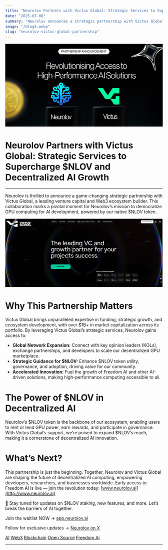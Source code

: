 ```yaml
---
title: "Neurolov Partners with Victus Global: Strategic Services to Supercharge $NLOV and Decentralized AI Growth"
date: "2025-07-08"
summary: "Neurolov announces a strategic partnership with Victus Global to accelerate $NLOV adoption and decentralized AI innovation."
image: "/blog5.webp"
slug: "neurolov-victus-global-partnership"
---
```


![Neurolov Partners with Victus Global](/blog5.webp)

# Neurolov Partners with Victus Global: Strategic Services to Supercharge $NLOV and Decentralized AI Growth



---

Neurolov is thrilled to announce a game-changing strategic partnership with Victus Global, a leading venture capital and Web3 ecosystem builder. This collaboration marks a pivotal moment for Neurolov’s mission to democratize GPU computing for AI development, powered by our native $NLOV token.

![Victus Global Partnership Graphic](/blog5a.webp)

# Why This Partnership Matters
Victus Global brings unparalleled expertise in funding, strategic growth, and ecosystem development, with over $1B+ in market capitalization across its portfolio. By leveraging Victus Global’s strategic services, Neurolov gains access to:
- **Global Network Expansion:** Connect with key opinion leaders (KOLs), exchange partnerships, and developers to scale our decentralized GPU marketplace.
- **Strategic Guidance for $NLOV:** Enhance $NLOV token utility, governance, and adoption, driving value for our community.
- **Accelerated Innovation:** Fuel the growth of Freedom AI and other AI-driven solutions, making high-performance computing accessible to all.

# The Power of $NLOV in Decentralized AI
Neurolov’s $NLOV token is the backbone of our ecosystem, enabling users to rent or lend GPU power, earn rewards, and participate in governance. With Victus Global’s support, we’re poised to expand $NLOV’s reach, making it a cornerstone of decentralized AI innovation.

# What’s Next?
This partnership is just the beginning. Together, Neurolov and Victus Global are shaping the future of decentralized AI computing, empowering developers, researchers, and businesses worldwide. Early access to Freedom AI is live — join the revolution today: [www.neurolov.ai](http://www.neurolov.ai)

🚀 Stay tuned for updates on $NLOV staking, new features, and more. Let’s break the barriers of AI together.

Join the waitlist NOW → [app.neurolov.ai](https://app.neurolov.ai/)

Follow for exclusive updates → [Neurolov on X](https://x.com/neurolov)

[AI](https://medium.com/tag/ai?source=post_page-----5650378b0d98---------------------------------------)
[Web3](https://medium.com/tag/web3?source=post_page-----5650378b0d98---------------------------------------)
[Blockchain](https://medium.com/tag/blockchain?source=post_page-----5650378b0d98---------------------------------------)
[Open Source](https://medium.com/tag/open-source?source=post_page-----5650378b0d98---------------------------------------)
[Freedom Ai](https://medium.com/tag/freedom-ai?source=post_page-----5650378b0d98---------------------------------------)

---

